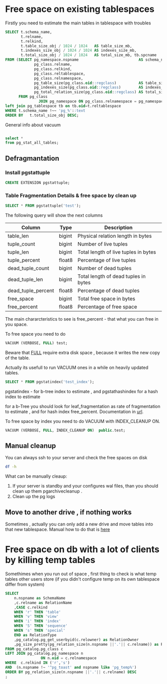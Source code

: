 
# Free space on existing tablespaces 

Firstly you need to estimate the main tables in tablespace with troubles 

```sql 
SELECT t.schema_name,
       t.relname,
       t.relkind,
       t.table_size_obj / 1024 / 1024   AS table_size_mb,
       t.indexes_size_obj / 1024 / 1024 AS indexes_size_mb,
       t.total_size_obj / 1024 / 1024   AS total_size_mb, tb.spcname
FROM (SELECT pg_namespace.nspname                           AS schema_name,
             pg_class.relname,
             pg_class.relkind,
             pg_class.reltablespace,
             pg_class.relnamespace,
             pg_table_size(pg_class.oid::regclass)          AS table_size_obj,
             pg_indexes_size(pg_class.oid::regclass)        AS indexes_size_obj,
             pg_total_relation_size(pg_class.oid::regclass) AS total_size_obj
      FROM pg_class
               JOIN pg_namespace ON pg_class.relnamespace = pg_namespace.oid) t
left join pg_tablespace tb on tb.oid=t.reltablespace
WHERE t.schema_name !~~ 'pg_%'::text
ORDER BY   t.total_size_obj DESC;
```

General info about vacuum
```sql

select *
from pg_stat_all_tables;
```
## Defragmantation 

### Install pgstattuple

```sql 
CREATE EXTENSION pgstattuple;
``` 

### Table Fragmentation Details & free space by clean up 

```sql 
SELECT * FROM pgstattuple('test');
``` 
The following query will show the next columns 
 
| Column             | Type   | Description                          |
| ------------------ | ------ | ------------------------------------ |
| table_len          | bigint | Physical relation length in bytes    |
| tuple_count        | bigint | Number of live tuples                |
| tuple_len          | bigint | Total length of live tuples in bytes |
| tuple_percent      | float8 | Percentage of live tuples            |
| dead_tuple_count   | bigint | Number of dead tuples                |
| dead_tuple_len     | bigint | Total length of dead tuples in bytes |
| dead_tuple_percent | float8 | Percentage of dead tuples            |
| free_space         | bigint | Total free space in bytes            |
| free_percent       | float8 | Percentage of free space             |

The main chararcteristics to see is free_percent - that what you can free in you space. 

To free space you need to do 
```sql
VACUUM (VERBOSE, FULL) test;
```

Beware that [FULL](https://www.postgresql.org/docs/current/sql-vacuum.html) require extra disk space , because it writes the new copy of the table. 

Actually its usefull to run VACUUM ones in a while on heavily updated tables. 


```sql 
SELECT * FROM pgstatindex('test_index');
``` 

pgstatindex - for b-tree index to estimate , and pgstathashindex for a hash index to estimate 

for a b-Tree you should look for leaf_fragmentation as rate of fragmentation to estimate , and for hash index free_percent. Documentation in [url](https://www.postgresql.org/docs/current/pgstattuple.html). 


To free space by index you need to do VACUUM with INDEX_CLEANUP ON.
```sql
VACUUM (VERBOSE, FULL, INDEX_CLEANUP ON)  public.test;
```

## Manual cleanup

You can always ssh to your server and check the free spaces on disk 
```bash 
df -h
```
What can be manually cleaup:
1. If your server is standby and your configures wal files, than you should clean up them pgarchivecleanup .
2. Clean up the pg logs

## Move to another drive  , if nothing works 

Sometimes , actually you can only add a new drive and move tables into that new tablespace. Manual how to do that is [here](./Install%20drive%20Ubuntu%20and%20Tablespace%20Postgresql.md)


# Free space on db with a lot of clients by killing temp tables 

Somethimes when you run out of space , first thing to check is what  temp tables other users store (if you didn't configure temp on its own tablespace differ from system)
```sql
SELECT
	n.nspname as SchemaName
	,c.relname as RelationName
	,CASE c.relkind
	WHEN 'r' THEN 'table'
	WHEN 'v' THEN 'view'
	WHEN 'i' THEN 'index'
	WHEN 'S' THEN 'sequence'
	WHEN 's' THEN 'special'
	END as RelationType
	,pg_catalog.pg_get_userbyid(c.relowner) as RelationOwner               
	,pg_size_pretty(pg_relation_size(n.nspname ||'.'|| c.relname)) as RelationSize
FROM pg_catalog.pg_class c
LEFT JOIN pg_catalog.pg_namespace n               
                ON n.oid = c.relnamespace
WHERE  c.relkind IN ('r','s') 
AND  (n.nspname !~ '^pg_toast' and nspname like 'pg_temp%')
ORDER BY pg_relation_size(n.nspname ||'.'|| c.relname) DESC
; 
```